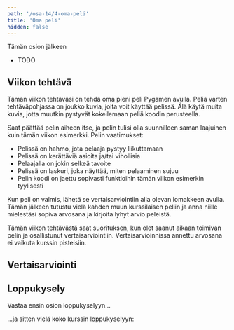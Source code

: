 ```yaml
---
path: '/osa-14/4-oma-peli'
title: 'Oma peli'
hidden: false
---
```


<text-box variant='learningObjectives' name='Oppimistavoitteet'>

Tämän osion jälkeen

- TODO

</text-box>

## Viikon tehtävä

Tämän viikon tehtäväsi on tehdä oma pieni peli Pygamen avulla. Peliä varten tehtäväpohjassa on joukko kuvia, joita voit käyttää pelissä. Älä käytä muita kuvia, jotta muutkin pystyvät kokeilemaan peliä koodin perusteella.

Saat päättää pelin aiheen itse, ja pelin tulisi olla suunnilleen saman laajuinen kuin tämän viikon esimerkki. Pelin vaatimukset:

* Pelissä on hahmo, jota pelaaja pystyy liikuttamaan
* Pelissä on kerättäviä asioita ja/tai vihollisia
* Pelaajalla on jokin selkeä tavoite
* Pelissä on laskuri, joka näyttää, miten pelaaminen sujuu
* Pelin koodi on jaettu sopivasti funktioihin tämän viikon esimerkin tyylisesti

Kun peli on valmis, lähetä se vertaisarviointiin alla olevan lomakkeen avulla. Tämän jälkeen tutustu vielä kahden muun kurssilaisen peliin ja anna niille mielestäsi sopiva arvosana ja kirjoita lyhyt arvio peleistä.

Tämän viikon tehtävästä saat suorituksen, kun olet saanut aikaan toimivan pelin ja osallistunut vertaisarviointiin. Vertaisarvioinnissa annettu arvosana ei vaikuta kurssin pisteisiin.

## Vertaisarviointi

<quiz id="56ec9a00-8b4b-40bd-8bdb-15f05221a90a"></quiz>

## Loppukysely

Vastaa ensin osion loppukyselyyn...

<quiz id="cf81280a-030a-5820-8c61-2648a5d4752f"></quiz>

...ja sitten vielä koko kurssin loppukyselyyn:

<quiz id="457f0c87-4363-43b4-a04d-4638ee933a95"></quiz>

